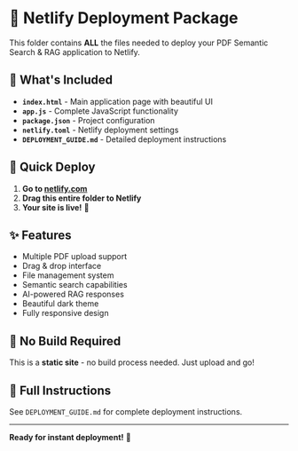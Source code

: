 # 🚀 Netlify Deployment Package

This folder contains **ALL** the files needed to deploy your PDF Semantic Search & RAG application to Netlify.

## 📁 What's Included

- **`index.html`** - Main application page with beautiful UI
- **`app.js`** - Complete JavaScript functionality
- **`package.json`** - Project configuration
- **`netlify.toml`** - Netlify deployment settings
- **`DEPLOYMENT_GUIDE.md`** - Detailed deployment instructions

## 🎯 Quick Deploy

1. **Go to [netlify.com](https://netlify.com)**
2. **Drag this entire folder to Netlify**
3. **Your site is live!** 🎉

## ✨ Features

- Multiple PDF upload support
- Drag & drop interface
- File management system
- Semantic search capabilities
- AI-powered RAG responses
- Beautiful dark theme
- Fully responsive design

## 🔧 No Build Required

This is a **static site** - no build process needed. Just upload and go!

## 📖 Full Instructions

See `DEPLOYMENT_GUIDE.md` for complete deployment instructions.

---

**Ready for instant deployment!** 🚀
